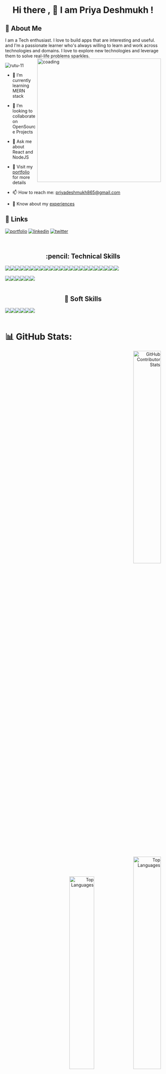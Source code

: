 
<h1 align="center">Hi there , 👋 I am Priya Deshmukh !</h1>

## 🚀 About Me
I am a Tech enthusiast. I love to build apps that are interesting and useful. and I'm a passionate learner who's always willing to learn and work across technologies and domains. I love to explore new technologies and leverage them to solve real-life problems sparkles.
<img align="right"  alt="coading" marginLeft="20px" width="400" height="400" src="https://cdn.dribbble.com/userupload/26889094/file/original-b78aa210ce37e92b670844decf2f2910.gif"/>
<p align="left"> <img src="https://komarev.com/ghpvc/?username=rutu-11&label=Profile%20views&color=0e75b6&style=flat" alt="rutu-11" /> </p>


- 🌱 I’m currently learning MERN stack

- 👯 I’m looking to collaborate on OpenSource Projects

- 💬 Ask me about React and NodeJS

- 💼 Visit my [portfolio](https://priyaportfolio-nine.vercel.app/) for more details

- 📫 How to reach me: [priyadeshmukh865@gmail.com](priyadeshmukh865@gmail.com)

- 📄 Know about my [experiences](https://drive.google.com/file/d/143dfV225lWiSEuqvRVv--eYMno1njKl8/view)



## 🔗 Links
[![portfolio](https://img.shields.io/badge/my_portfolio-000?style=for-the-badge&logo=ko-fi&logoColor=white)](https://priyaportfolio-nine.vercel.app/)
[![linkedin](https://img.shields.io/badge/linkedin-0A66C2?style=for-the-badge&logo=linkedin&logoColor=white)](https://www.linkedin.com/in/priya-deshmukh-29a759130/)
[![twitter](https://img.shields.io/badge/twitter-1DA1F2?style=for-the-badge&logo=twitter&logoColor=white)](https://twitter.com/priyades12)

<br/>

<h2 align='center'> :pencil: Technical Skills</h2>

<div align='center' style="display: flex;">
  <img src="https://img.shields.io/badge/HTML5-E34F26?style=for-the-badge&logo=html5&logoColor=white" />
  <img src="https://img.shields.io/badge/CSS3-1572B6?style=for-the-badge&logo=css3&logoColor=white" />
  <img src="https://img.shields.io/badge/JavaScript-323330?style=for-the-badge&logo=javascript&logoColor=F7DF1E" />
  <img src="https://img.shields.io/badge/React-20232A?style=for-the-badge&logo=react&logoColor=61DAFB" />
  <img src="https://img.shields.io/badge/Redux-593D88?style=for-the-badge&logo=redux&logoColor=white" />
  <img src="https://img.shields.io/badge/React_Router-CA4245?style=for-the-badge&logo=react-router&logoColor=white" />
  <img src="https://img.shields.io/badge/React%20Hook%20Form-%23EC5990.svg?style=for-the-badge&logo=reacthookform&logoColor=white" />  
  <img src="https://img.shields.io/badge/typescript-%23007ACC.svg?style=for-the-badge&logo=typescript&logoColor=white" />
  <img src="https://img.shields.io/badge/JWT-black?style=for-the-badge&logo=JSON%20web%20tokens" />
  <img src="https://img.shields.io/badge/Next.js-black?style=for-the-badge&logo=next.js&logoColor=white" />
  <img src="https://img.shields.io/badge/Node.js-43853D?style=for-the-badge&logo=node.js&logoColor=white" />
  <img src="https://img.shields.io/badge/Express.js-404D59?style=for-the-badge" />
  <img src="https://img.shields.io/badge/MongoDB-2e542d?style=for-the-badge&logo=mongodb&logoColor=white" />
  <img src="https://img.shields.io/badge/Java-0064FF?style=for-the-badge&logo=java&logoColor=black" />
  <img src="https://img.shields.io/badge/Socket.io-black?style=for-the-badge&logo=socket.io&badgeColor=010101" />
  <img src="https://img.shields.io/badge/Material--UI-0081CB?style=for-the-badge&logo=material-ui&logoColor=white" />
  <img src="https://img.shields.io/badge/Bootstrap-9400d3?style=for-the-badge&logo=bootstrap&logoColor=violet" />
  <img src="https://img.shields.io/badge/chakra-%234ED1C5.svg?style=for-the-badge&logo=chakraui&logoColor=white" />
  <img src="https://img.shields.io/badge/firebase-%23039BE5.svg?style=for-the-badge&logo=firebase&logoColor=white" />
  <img src="https://img.shields.io/badge/yarn-%232C8EBB.svg?style=for-the-badge&logo=yarn&logoColor=white" />
  <img src="https://img.shields.io/badge/vite-%23646CFF.svg?style=for-the-badge&logo=vite&logoColor=white" />
  <img src="https://img.shields.io/badge/figma-%23F24E1E.svg?style=for-the-badge&logo=figma&logoColor=white" />
  <img src="https://img.shields.io/badge/styled--components-DB7093?style=for-the-badge&logo=styled-components&logoColor=white" />  
</div>
<br/>
<div align='center' style="display: flex;">
  <img src="https://img.shields.io/badge/Visual%20Studio%20Code-0078d7.svg?style=for-the-badge&logo=visual-studio-code&logoColor=white" />
  <img src="https://img.shields.io/badge/GitHub-100000?style=for-the-badge&logo=github&logoColor=white" />
  <img src="https://img.shields.io/badge/Heroku-430098?style=for-the-badge&logo=heroku&logoColor=white" />
  <img src="https://img.shields.io/badge/Vercel-000000?style=for-the-badge&logo=vercel&logoColor=white" />
  <img src="https://img.shields.io/badge/netlify-%23000000.svg?style=for-the-badge&logo=netlify&logoColor=#00C7B7" />
  <img src="https://img.shields.io/badge/Postman-FF6C37?style=for-the-badge&logo=postman&logoColor=white" />
</div>
<br/>
<h2 align='center'> 🤝 Soft Skills</h2>
<div align='center' style="display: flex;">
<img src="https://img.shields.io/badge/Communication-0078d7.svg?style=for-the-badge&logo=communication&logoColor=white" />
  <img src="https://img.shields.io/badge/Problem%20Solving-100000?style=for-the-badge&logo=problemsolving&logoColor=white" />
  <img src="https://img.shields.io/badge/Team%20Work-430098?style=for-the-badge&logo=teamwork&logoColor=white" />
  <img src="https://img.shields.io/badge/Time%20Managment-000000?style=for-the-badge&logo=timemanagment&logoColor=white" />
  <img src="https://img.shields.io/badge/Adaptability-pink.svg?style=for-the-badge&logo=adaptability&logoColor=#00C7B7" />
  <img src="https://img.shields.io/badge/Continuous%20Learning-FF6C37?style=for-the-badge&logo=continuouslearning&logoColor=white" />
  </div>
</div>
<br/>

# 📊 GitHub Stats:


<div display="flex" style="text-align: right;">
<!--   <img  width="47%" src="https://github-readme-streak-stats.herokuapp.com/?user=deshmukh612&theme=onedark&hide_border=false" alt="GitHub Streak Stats"> -->
 <img width="42%" src="https://github-readme-stats.vercel.app/api?username=deshmukh612&theme=onedark&hide_border=false&include_all_commits=false&count_private=false" alt="GitHub Contributor Stats">
 
</div>

<div display="flex" style="text-align: right;">
  <img   width="40%"  src="https://github-readme-stats.vercel.app/api/top-langs/?username=deshmukh612&theme=onedark&hide_border=false&include_all_commits=false&count_private=false&layout=broad" alt="Top Languages" >
 <img   width="42%"  src="https://github-contributor-stats.vercel.app/api?username=deshmukh612&limit=5&theme=onedark&combine_all_yearly_contributions=true" alt="Top Languages" >  
</div>



## 🏆 GitHub Trophies
<img img align="center" width="95%"  src="https://github-profile-trophy.vercel.app/?username=deshmukh612&theme=juicyfresh" alt="GitHub Profile Trophy" >



















